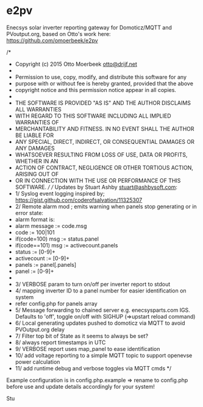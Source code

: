# e2pv
Enecsys solar inverter reporting gateway for Domoticz/MQTT and PVoutput.org, based on Otto's work here:
https://github.com/omoerbeek/e2pv

/*
 * Copyright (c) 2015 Otto Moerbeek <otto@drijf.net>
 *
 * Permission to use, copy, modify, and distribute this software for any
 * purpose with or without fee is hereby granted, provided that the above
 * copyright notice and this permission notice appear in all copies.
 *
 * THE SOFTWARE IS PROVIDED "AS IS" AND THE AUTHOR DISCLAIMS ALL WARRANTIES
 * WITH REGARD TO THIS SOFTWARE INCLUDING ALL IMPLIED WARRANTIES OF
 * MERCHANTABILITY AND FITNESS. IN NO EVENT SHALL THE AUTHOR BE LIABLE FOR
 * ANY SPECIAL, DIRECT, INDIRECT, OR CONSEQUENTIAL DAMAGES OR ANY DAMAGES
 * WHATSOEVER RESULTING FROM LOSS OF USE, DATA OR PROFITS, WHETHER IN AN
 * ACTION OF CONTRACT, NEGLIGENCE OR OTHER TORTIOUS ACTION, ARISING OUT OF
 * OR IN CONNECTION WITH THE USE OR PERFORMANCE OF THIS SOFTWARE.
 */
/* Updates by Stuart Ashby <stuart@ashbysoft.com>:
 * 1/ Syslog event logging inspired by; https://gist.github.com/coderofsalvation/11325307
 * 2/ Remote alarm mod ; emits warning when panels stop generating or in error state:
 * alarm format is:
 * alarm message := code.msg
 *   code := 100|101
 *   if(code=100) msg := status.panel
 *   if(code==101) msg := activecount.panels
 *   status := [0-9]+
 *   activecount := [0-9]+
 *   panels := panel[.panels]
 *   panel := [0-9]+
 *
 * 3/ VERBOSE param to turn on/off per inverter report to stdout
 * 4/ mapping inverter ID to a panel number for easier identification on system
 * refer config.php for panels array
 * 5/ Message forwarding to chained server e.g. enecsysparts.com IGS. Defaults to 'off', toggle on/off with SIGHUP (=>upstart reload command)
 * 6/ Local generating updates pushed to domoticz via MQTT to avoid PVOutput.org delay
 * 7/ Filter top bit of State as it seems to always be set?
 * 8/ always report timestamps in UTC
 * 9/ VERBOSE report uses map_panel to ease identification
 * 10/ add voltage reporting to a simple MQTT topic to support openevse power calculation
 * 11/ add runtime debug and verbose toggles via MQTT cmds
 */

Example configuration is in config.php.example => rename to config.php before use and update details accordingly for your system!

Stu
